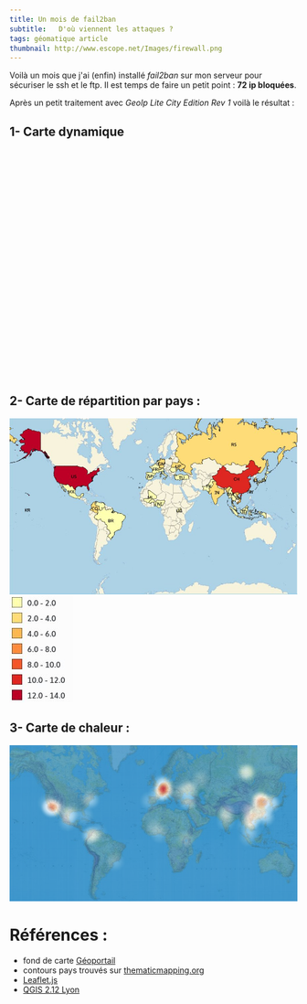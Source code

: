 ```yaml
---
title: Un mois de fail2ban
subtitle:   D'où viennent les attaques ?
tags: géomatique article
thumbnail: http://www.escope.net/Images/firewall.png
---
```


Voilà un mois que j'ai (enfin) installé *fail2ban* sur mon serveur pour sécuriser le ssh et le ftp. Il est temps de faire un petit point : **72 ip bloquées**.

Après un petit traitement avec *GeoIp Lite City Edition Rev 1* voilà le résultat :

1- Carte dynamique
------------------

<div id="map" style="height: 400px"></div>

<script src="/public/js/jquery.min.js"></script>
<script src="/public/js/leaflet-0.7.7.js"></script>
<script src="/public/js/leaflet.markercluster-src.js"></script>
<script src='https://api.mapbox.com/mapbox.js/plugins/leaflet-fullscreen/v1.0.1/Leaflet.fullscreen.min.js'></script>


<script type="text/javascript">
	window.onload = function(){
		$('head').append('<link rel="stylesheet" type="text/css" href="/public/css/leaflet.css">');
		$('head').append('<link rel="stylesheet" type="text/css" href="/public/css/MarkerCluster.css">');
		$('head').append('<link rel="stylesheet" type="text/css" href="/public/css/MarkerCluster.Default.css">');
		$('head').append("<link href='https://api.mapbox.com/mapbox.js/plugins/leaflet-fullscreen/v1.0.1/leaflet.fullscreen.css' rel='stylesheet' />");

	
		var map = L.map('map').setView([0,0], 1);


		L.tileLayer(window.location.protocol+'//wxs.ign.fr/q9zuax52wm45kvk0bro186p8/wmts?service=WMTS&request=GetTile&version=1.0.0&layer={id}&style=normal&tilematrixSet=PM&format=image%2Fjpeg&height=256&width=256&tilematrix={z}&tilerow={y}&tilecol={x}', {
			maxZoom: 8,
			minZoom: 1,
			attribution: '<a href="http://www.ign.fr">IGN</a>',
			id: 'GEOGRAPHICALGRIDSYSTEMS.MAPS.OVERVIEW'
		}).addTo(map);


		

		$.get("/public/data/fail2ban.geojson",function(data){
			var markers = L.markerClusterGroup();
			markers.addLayer(L.geoJson(data, {
    			style: function (feature) {
        			return {color: feature.properties.color};
    			},
    			onEachFeature: function (feature, layer) {
        			layer.bindPopup("<b>"+feature.properties.field_1+"</b><br>Country: "+feature.properties.field_2+"<br>Sub.: "+feature.properties.field_3+"<br>City: "+feature.properties.field_4);
    			}
			}));
			map.addLayer(markers);
		})
		
	}
</script>


2- Carte de répartition par pays :
----------------------------------

<div class="row">
	<img src="/public/img/fail2ban-country.jpeg" class="col-md-9">
	<div class="col-md-3"><img src="/public/img/fail3ban-country-legend.jpeg"></div>
</div>


3- Carte de chaleur :
---------------------

![](/public/img/post-fail2ban.jpg)


Références :
============

- fond de carte [Géoportail](http://www.geoportail.gouv.fr)
- contours pays trouvés sur [thematicmapping.org](http://thematicmapping.org/downloads/world_borders.php)
- [Leaflet.js](http://leafletjs.com/)
- [QGIS 2.12 Lyon](http://qgis.org/fr/site/)
